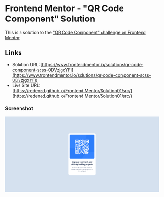 # Frontend Mentor - "QR Code Component" Solution

This is a solution to the ["QR Code Component" challenge on Frontend Mentor](https://www.frontendmentor.io/challenges/qr-code-component-iux_sIO_H).

## Links

- Solution URL: [https://www.frontendmentor.io/solutions/qr-code-component-scss-0DVzjgxYFi](https://www.frontendmentor.io/solutions/qr-code-component-scss-0DVzjgxYFi)
- Live Site URL: [https://redened.github.io/Frontend.Mentor/Solution01/src/](https://redened.github.io/Frontend.Mentor/Solution01/src/)

### Screenshot

![](../Screenshots/Solution01.png)